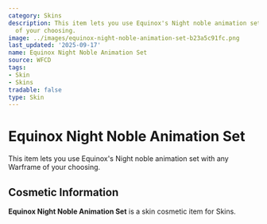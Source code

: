 ```yaml
---
category: Skins
description: This item lets you use Equinox's Night noble animation set with any Warframe
  of your choosing.
image: ../images/equinox-night-noble-animation-set-b23a5c91fc.png
last_updated: '2025-09-17'
name: Equinox Night Noble Animation Set
source: WFCD
tags:
- Skin
- Skins
tradable: false
type: Skin
---
```


# Equinox Night Noble Animation Set

This item lets you use Equinox's Night noble animation set with any Warframe of your choosing.

## Cosmetic Information

**Equinox Night Noble Animation Set** is a skin cosmetic item for Skins.

